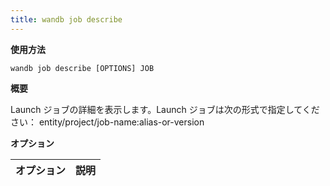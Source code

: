 ```yaml
---
title: wandb job describe
---
```


**使用方法**

`wandb job describe [OPTIONS] JOB`

**概要**

Launch ジョブの詳細を表示します。Launch ジョブは次の形式で指定してください：
entity/project/job-name:alias-or-version

**オプション**

| **オプション** | **説明** |
| :--- | :--- |
